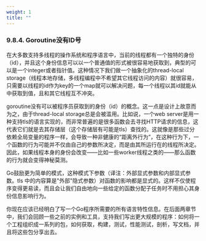 ```yaml
---
weight: 1
title: ""
---
```


### 9.8.4. Goroutine没有ID号

在大多数支持多线程的操作系统和程序语言中，当前的线程都有一个独特的身份（id），并且这个身份信息可以以一个普通值的形式被很容易地获取到，典型的可以是一个integer或者指针值。这种情况下我们做一个抽象化的thread-local storage（线程本地存储，多线程编程中不希望其它线程访问的内容）就很容易，只需要以线程的id作为key的一个map就可以解决问题，每一个线程以其id就能从中获取到值，且和其它线程互不冲突。

goroutine没有可以被程序员获取到的身份（id）的概念。这一点是设计上故意而为之，由于thread-local storage总是会被滥用。比如说，一个web server是用一种支持tls的语言实现的，而非常普遍的是很多函数会去寻找HTTP请求的信息，这代表它们就是去其存储层（这个存储层有可能是tls）查找的。这就像是那些过分依赖全局变量的程序一样，会导致一种非健康的“距离外行为”，在这种行为下，一个函数的行为可能并不仅由自己的参数所决定，而是由其所运行在的线程所决定。因此，如果线程本身的身份会改变——比如一些worker线程之类的——那么函数的行为就会变得神秘莫测。

Go鼓励更为简单的模式，这种模式下参数（译注：外部显式参数和内部显式参数。tls 中的内容算是"外部"隐式参数）对函数的影响都是显式的。这样不仅使程序变得更易读，而且会让我们自由地向一些给定的函数分配子任务时不用担心其身份信息影响行为。

你现在应该已经明白了写一个Go程序所需要的所有语言特性信息。在后面两章节中，我们会回顾一些之前的实例和工具，支持我们写出更大规模的程序：如何将一个工程组织成一系列的包，如何获取，构建，测试，性能测试，剖析，写文档，并且将这些包分享出去。


